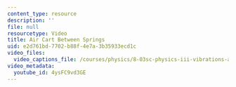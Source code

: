 ```yaml
---
content_type: resource
description: ''
file: null
resourcetype: Video
title: Air Cart Between Springs
uid: e2d761bd-7702-b88f-4e7a-3b35933ecd1c
video_files:
  video_captions_file: /courses/physics/8-03sc-physics-iii-vibrations-and-waves-fall-2016/part-i-mechanical-vibrations-and-waves/lecture-1/lecture-1-video-pop1/4ysFC9vd3GE.vtt
video_metadata:
  youtube_id: 4ysFC9vd3GE
---
```

